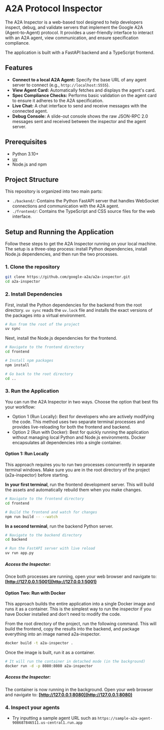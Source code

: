 # A2A Protocol Inspector

The A2A Inspector is a web-based tool designed to help developers inspect, debug, and validate servers that implement the Google A2A (Agent-to-Agent) protocol. It provides a user-friendly interface to interact with an A2A agent, view communication, and ensure specification compliance.

The application is built with a FastAPI backend and a TypeScript frontend.

## Features

- **Connect to a local A2A Agent:** Specify the base URL of any agent server to connect (e.g., `http://localhost:5555`).
- **View Agent Card:** Automatically fetches and displays the agent's card.
- **Spec Compliance Checks:** Performs basic validation on the agent card to ensure it adheres to the A2A specification.
- **Live Chat:** A chat interface to send and receive messages with the connected agent.
- **Debug Console:** A slide-out console shows the raw JSON-RPC 2.0 messages sent and received between the inspector and the agent server.

## Prerequisites

- Python 3.10+
- [uv](https://github.com/astral-sh/uv)
- Node.js and npm

## Project Structure

This repository is organized into two main parts:

- `./backend/`: Contains the Python FastAPI server that handles WebSocket connections and communication with the A2A agent.
- `./frontend/`: Contains the TypeScript and CSS source files for the web interface.

## Setup and Running the Application

Follow these steps to get the A2A Inspector running on your local machine. The setup is a three-step process: install Python dependencies, install Node.js dependencies, and then run the two processes.

### 1. Clone the repository

```sh
git clone https://github.com/google-a2a/a2a-inspector.git
cd a2a-inspector
```

### 2. Install Dependencies

First, install the Python dependencies for the backend from the root directory. `uv sync` reads the `uv.lock` file and installs the exact versions of the packages into a virtual environment.

```sh
# Run from the root of the project
uv sync
```

Next, install the Node.js dependencies for the frontend.

```sh
# Navigate to the frontend directory
cd frontend

# Install npm packages
npm install

# Go back to the root directory
cd ..
```

### 3. Run the Application

You can run the A2A Inspector in two ways. Choose the option that best fits your workflow:
- Option 1 (Run Locally): Best for developers who are actively modifying the code. This method uses two separate terminal processes and provides live-reloading for both the frontend and backend.
- Option 2 (Run with Docker): Best for quickly running the application without managing local Python and Node.js environments. Docker encapsulates all dependencies into a single container.

#### Option 1: Run Locally 

This approach requires you to run two processes concurrently in separate terminal windows. Make sure you are in the root directory of the project (a2a-inspector) before starting.

**In your first terminal**, run the frontend development server. This will build the assets and automatically rebuild them when you make changes.

```sh
# Navigate to the frontend directory
cd frontend

# Build the frontend and watch for changes
npm run build -- --watch
```

**In a second terminal**, run the backend Python server.

```sh
# Navigate to the backend directory
cd backend

# Run the FastAPI server with live reload
uv run app.py
```

##### **Access the Inspector**:

Once both processes are running, open your web browser and navigate to:
**[http://127.0.0.1:5001](http://127.0.0.1:5001)**


#### Option Two: Run with Docker 
This approach builds the entire application into a single Docker image and runs it as a container. This is the simplest way to run the inspector if you have Docker installed and don't need to modify the code.

From the root directory of the project, run the following command. This will build the frontend, copy the results into the backend, and package everything into an image named a2a-inspector.

```sh
docker build -t a2a-inspector .
```

Once the image is built, run it as a container.

```sh
# It will run the container in detached mode (in the background)
docker run -d -p 8080:8080 a2a-inspector
```

##### **Access the Inspector**:

The container is now running in the background. Open your web browser and navigate to:
**[http://127.0.0.1:8080](http://127.0.0.1:8080)**

### 4. Inspect your agents

- Try inputting a sample agent URL such as `https://sample-a2a-agent-908687846511.us-central1.run.app`
